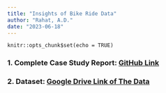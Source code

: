 ```yaml
---
title: "Insights of Bike Ride Data"
author: "Rahat, A.D."
date: "2023-06-18"
---
```


```{r setup, include=FALSE}
knitr::opts_chunk$set(echo = TRUE)
```

### 1. Complete Case Study Report: [GitHub Link](https://github.com/AhmedDiderRahat/ride_history_insights/blob/main/documentation/GDA-CASE%20STUDY-1_%20CYCLISTIC%20BIKE-SHARE%20ANALYSIS.pdf)


### 2. Dataset: [Google Drive Link of The Data](https://drive.google.com/file/d/1lu9XjTNqO3ZD50sPJE7IMs8Iy8glDsdK/view?usp=sharing)